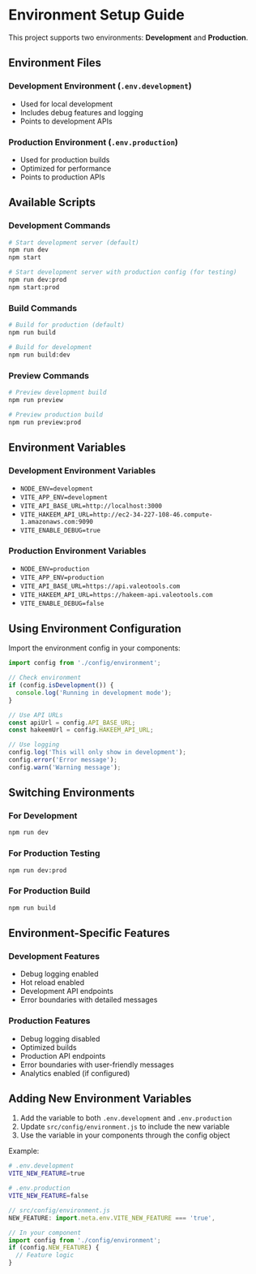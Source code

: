 # Environment Setup Guide

This project supports two environments: **Development** and **Production**.

## Environment Files

### Development Environment (`.env.development`)
- Used for local development
- Includes debug features and logging
- Points to development APIs

### Production Environment (`.env.production`)
- Used for production builds
- Optimized for performance
- Points to production APIs

## Available Scripts

### Development Commands
```bash
# Start development server (default)
npm run dev
npm start

# Start development server with production config (for testing)
npm run dev:prod
npm start:prod
```

### Build Commands
```bash
# Build for production (default)
npm run build

# Build for development
npm run build:dev
```

### Preview Commands
```bash
# Preview development build
npm run preview

# Preview production build
npm run preview:prod
```

## Environment Variables

### Development Environment Variables
- `NODE_ENV=development`
- `VITE_APP_ENV=development`
- `VITE_API_BASE_URL=http://localhost:3000`
- `VITE_HAKEEM_API_URL=http://ec2-34-227-108-46.compute-1.amazonaws.com:9090`
- `VITE_ENABLE_DEBUG=true`

### Production Environment Variables
- `NODE_ENV=production`
- `VITE_APP_ENV=production`
- `VITE_API_BASE_URL=https://api.valeotools.com`
- `VITE_HAKEEM_API_URL=https://hakeem-api.valeotools.com`
- `VITE_ENABLE_DEBUG=false`

## Using Environment Configuration

Import the environment config in your components:

```javascript
import config from './config/environment';

// Check environment
if (config.isDevelopment()) {
  console.log('Running in development mode');
}

// Use API URLs
const apiUrl = config.API_BASE_URL;
const hakeemUrl = config.HAKEEM_API_URL;

// Use logging
config.log('This will only show in development');
config.error('Error message');
config.warn('Warning message');
```

## Switching Environments

### For Development
```bash
npm run dev
```

### For Production Testing
```bash
npm run dev:prod
```

### For Production Build
```bash
npm run build
```

## Environment-Specific Features

### Development Features
- Debug logging enabled
- Hot reload enabled
- Development API endpoints
- Error boundaries with detailed messages

### Production Features
- Debug logging disabled
- Optimized builds
- Production API endpoints
- Error boundaries with user-friendly messages
- Analytics enabled (if configured)

## Adding New Environment Variables

1. Add the variable to both `.env.development` and `.env.production`
2. Update `src/config/environment.js` to include the new variable
3. Use the variable in your components through the config object

Example:
```bash
# .env.development
VITE_NEW_FEATURE=true

# .env.production
VITE_NEW_FEATURE=false
```

```javascript
// src/config/environment.js
NEW_FEATURE: import.meta.env.VITE_NEW_FEATURE === 'true',

// In your component
import config from './config/environment';
if (config.NEW_FEATURE) {
  // Feature logic
}
``` 